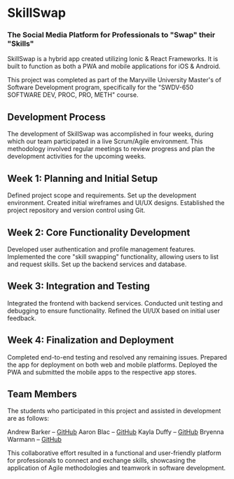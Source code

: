 # SkillSwap

### The Social Media Platform for Professionals to "Swap" their "Skills"

SkillSwap is a hybrid app created utilizing Ionic & React Frameworks. It is built to function as both a PWA and mobile applications for iOS & Android.

This project was completed as part of the Maryville University Master's of Software Development program, specifically for the "SWDV-650 SOFTWARE DEV, PROC, PRO, METH" course.

## Development Process

The development of SkillSwap was accomplished in four weeks, during which our team participated in a live Scrum/Agile environment. This methodology involved regular meetings to review progress and plan the development activities for the upcoming weeks.

## Week 1: Planning and Initial Setup

Defined project scope and requirements.
Set up the development environment.
Created initial wireframes and UI/UX designs.
Established the project repository and version control using Git.

## Week 2: Core Functionality Development

Developed user authentication and profile management features.
Implemented the core "skill swapping" functionality, allowing users to list and request skills.
Set up the backend services and database.

## Week 3: Integration and Testing

Integrated the frontend with backend services.
Conducted unit testing and debugging to ensure functionality.
Refined the UI/UX based on initial user feedback.

## Week 4: Finalization and Deployment

Completed end-to-end testing and resolved any remaining issues.
Prepared the app for deployment on both web and mobile platforms.
Deployed the PWA and submitted the mobile apps to the respective app stores.

## Team Members

The students who participated in this project and assisted in development are as follows:

Andrew Barker – <a href='https://github.com/andrewbarker96'>GitHub</a>
Aaron Blac – <a href='https://github.com/aaronblac'>GitHub</a>
Kayla Duffy – <a href='https://github.com/kaylavera99'>GitHub</a>
Bryenna Warmann – <a href='https://github.com/BRYWARMANN'>GitHub</a>

This collaborative effort resulted in a functional and user-friendly platform for professionals to connect and exchange skills, showcasing the application of Agile methodologies and teamwork in software development.

